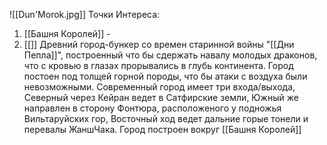 ![[Dun'Morok.jpg]]
Точки Интереса:
1. [[Башня Королей]] -
2. [[]]
Древний город-бункер со времен старинной войны "[[Дни Пепла]]", построенный что бы сдержать навалу молодых драконов, что с кровью в глазах прорывались в глубь континента. Город постоен под толщей горной породы, что бы атаки с воздуха были невозможными. Современный город имеет три входа/выхода, Северный через Кейран ведет в Сатфирские земли, Южный же направлен в сторону Фонтюра, расположеного у подножья Вильтаруйских гор, Восточный ход ведет дальние горые тонели и перевалы ЖаншЧака. Город построен вокруг [[Башня Королей]]

